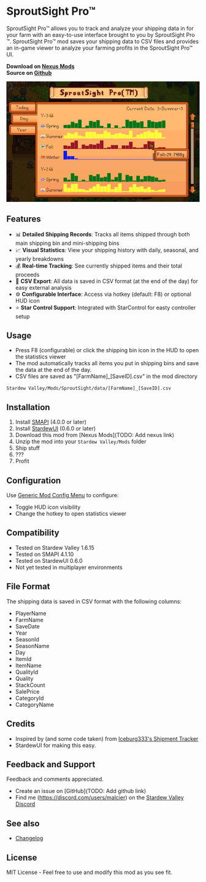 # SproutSight Pro&trade;

SproutSight Pro&trade; allows you to track and analyze your shipping data in for your farm with an easy-to-use interface brought to you by SproutSight Pro &trade;. SproutSight Pro&trade; mod saves your shipping data to CSV files and provides an in-game viewer to analyze your farming profits in the SproutSight Pro&trade; UI.

**Download on [Nexus Mods](https://www.nexusmods.com/stardewvalley/mods/31705/)** \
**Source on [Github](https://github.com/24v/SproutSight)**

![SproutSight UI](docs/images/Overview.png)

## Features
- 📊 **Detailed Shipping Records**: Tracks all items shipped through both main shipping bin and mini-shipping bins
- 📈 **Visual Statistics**: View your shipping history with daily, seasonal, and yearly breakdowns
- 💰 **Real-time Tracking**: See currently shipped items and their total proceeds
- 📁 **CSV Export**: All data is saved in CSV format (at the end of the day) for easy external analysis
- ⚙️ **Configurable Interface**: Access via hotkey (default: F8) or optional HUD icon
- ️⭐ **Star Control Support**: Integrated with StarControl for easty controller setup

## Usage
- Press F8 (configurable) or click the shipping bin icon in the HUD to open the statistics viewer
- The mod automatically tracks all items you put in shipping bins and save the data at the end of the day.
- CSV files are saved as "[FarmName]_[SaveID].csv" in the mod directory
```
Stardew Valley/Mods/SproutSight/data/[FarmName]_[SaveID].csv
```

## Installation
1. Install [SMAPI](https://smapi.io/) (4.0.0 or later)
2. Install [StardewUI](https://www.nexusmods.com/stardewvalley/mods/TODO) (0.6.0 or later)
3. Download this mod from [Nexus Mods](TODO: Add nexus link)
4. Unzip the mod into your `Stardew Valley/Mods` folder
6. Ship stuff
7. ???
8. Profit

## Configuration
Use [Generic Mod Config Menu](https://www.nexusmods.com/stardewvalley/mods/5098) to configure:
- Toggle HUD icon visibility
- Change the hotkey to open statistics viewer

## Compatibility
- Tested on Stardew Valley 1.6.15
- Tested on SMAPI 4.1.10
- Tested on StardewUI 0.6.0
- Not yet tested in multiplayer environments

## File Format
The shipping data is saved in CSV format with the following columns:
- PlayerName
- FarmName
- SaveDate
- Year
- SeasonId
- SeasonName
- Day
- ItemId
- ItemName
- QualityId
- Quality
- StackCount
- SalePrice
- CategoryId
- CategoryName

## Credits
- Inspired by (and some code taken) from [Iceburg333's Shipment Tracker](https://www.nexusmods.com/stardewvalley/mods/321)
- StardewUI for making this easy.

## Feedback and Support
Feedback and comments appreciated.
- Create an issue on [GitHub](TODO: Add github link)
- Find me (https://discord.com/users/malcier) on the [Stardew Valley Discord](https://discord.gg/stardewvalley)

## See also
- [Changelog](CHANGELOG.md)

## License
MIT License - Feel free to use and modify this mod as you see fit.
